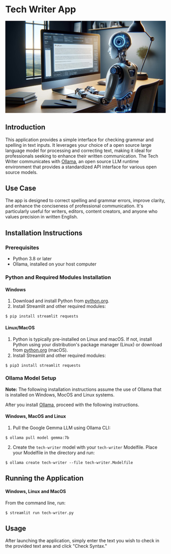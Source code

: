 # Tech Writer App

![](./images/tech-writer-header-image-dalle3.jpg "Source: Dall-E 3: Image of a AI robot, typing at a computer, presumably writing a blog post article, and wanting an application to help it write more clearly, concisely and effectively")

## Introduction
This application provides a simple interface for checking grammar and spelling in text inputs. It leverages your choice of a open source large language model for processing and correcting text, making it ideal for professionals seeking to enhance their written communication.
The Tech Writer communicates with [Ollama](https://ollama.ai), an open source LLM runtime environment that provides a standardized API interface for various open source models.
## Use Case
The app is designed to correct spelling and grammar errors, improve clarity, and enhance the conciseness of professional communication. It's particularly useful for writers, editors, content creators, and anyone who values precision in written English.
## Installation Instructions
### Prerequisites
- Python 3.8 or later
- Ollama, installed on your host computer
### Python and Required Modules Installation
#### Windows
1. Download and install Python from [python.org](https://www.python.org/downloads/windows/).
2. Install Streamlit and other required modules:
```
$ pip install streamlit requests
```
#### Linux/MacOS
1. Python is typically pre-installed on Linux and macOS. If not, install Python using your distribution's package manager (Linux) or download from [python.org](https://www.python.org/downloads/macos/) (macOS).
2. Install Streamlit and other required modules:
```
$ pip3 install streamlit requests
```
### Ollama Model Setup
**Note:** The following installation instructions assume the use of Ollama that is installed on Windows, MocOS and Linux systems.   

After you install [Ollama](https://github.com/ollama/ollama), proceed with the following instructions.
#### Windows, MacOS and Linux
1. Pull the Google Gemma LLM using Ollama CLI:
```
$ ollama pull model gemma:7b
```
2. Create the `tech-writer` model with your `tech-writer` Modelfile. Place your Modelfile in the directory and run:
```
$ ollama create tech-writer --file tech-writer.Modelfile
```
## Running the Application
#### Windows, Linux and MacOS
From the command line, run:
```
$ streamlit run tech-writer.py
```
## Usage
After launching the application, simply enter the text you wish to check in the provided text area and click "Check Syntax." 

